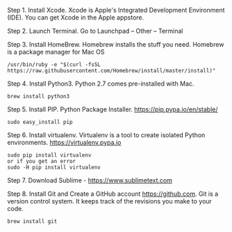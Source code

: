 Step 1. Install Xcode. Xcode is Apple's Integrated Development Environment (IDE). You can get Xcode in the Apple appstore.

Step 2. Launch Terminal. Go to Launchpad – Other – Terminal

Step 3. Install HomeBrew. Homebrew installs the stuff you need. Homebrew is a package manager for Mac OS
```
/usr/bin/ruby -e "$(curl -fsSL https://raw.githubusercontent.com/Homebrew/install/master/install)"
```

Step 4. Install Python3. Python 2.7 comes pre-installed with Mac.
```
brew install python3
```

Step 5. Install PIP.  Python Package Installer. https://pip.pypa.io/en/stable/
```
sudo easy_install pip
```

Step 6. Install virtualenv. Virtualenv is a tool to create isolated Python environments. https://virtualenv.pypa.io
```
sudo pip install virtualenv
or if you get an error
sudo -H pip install virtualenv
```

Step 7. Download Sublime - https://www.sublimetext.com

Step 8. Install Git and Create a GitHub account https://github.com. Git is a version control system. It keeps track of the revisions you make to your code.
```
brew install git
``` 
